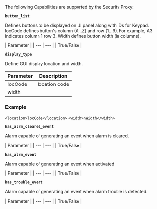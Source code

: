 

The following Capabilities are supported by the Security Proxy:


**`button_list`**

Defines buttons to be displayed on UI panel along with IDs for Keypad. locCode defines button's column (A...Z) and row (1...9). For example, A3 indicates column 1 row 3. Width defines button width (in columns).

| Parameter | 
| --- | --- |
| True/False |



**`display_type`**

Define GUI display location and width.

| Parameter | Description |
| --- | --- |
| locCode | location code |
| width |


### Example

`<location>locCode</location>`
`<width>nWidth</width>`





**`has_alrm_cleared_event`**

Alarm capable of generating an event when alarm is cleared.

| Parameter | 
| --- | --- |
| True/False |





**`has_alrm_event`**

Alarm capable of generating an event when activated

| Parameter | 
| --- | --- |
| True/False |





**`has_trouble_event`**

Alarm capable of generating an event when alarm trouble is detected.

| Parameter | 
| --- | --- |
| True/False |